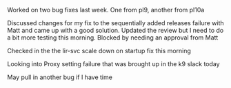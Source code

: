 Worked on two bug fixes last week. One from pl9, another from pl10a

Discussed changes for my fix to the sequentially added releases failure with Matt and came up with a good solution. Updated the review but I need to do a bit more testing this morning. Blocked by needing an approval from Matt

Checked in the the lir-svc scale down on startup fix this morning

Looking into Proxy setting failure that was brought up in the k9 slack today

May pull in another bug if I have time